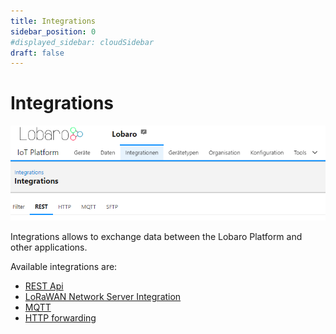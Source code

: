 ```yaml
---
title: Integrations
sidebar_position: 0
#displayed_sidebar: cloudSidebar
draft: false
---
```


# Integrations

![nav-integrations.png](img/nav-integrations.png)


Integrations allows to exchange data between the Lobaro Platform and other applications.

Available integrations are:
- [REST Api](restapi.md)
- [LoRaWAN Network Server Integration](lorawan.md)
- [MQTT](mqtt.md)
- [HTTP forwarding](http.md)





